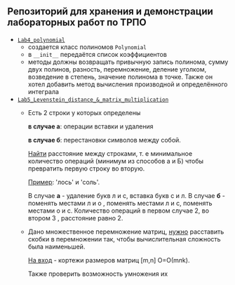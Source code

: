 ## Репозиторий для хранения и демонстрации лабораторных работ по ТРПО
- [`Lab4_polynomial`](https://github.com/Bellanotavailable/psychic-dollop/blob/main/l4/Lab4.py) 
    - создается класс полиномов `Polynomial`
    - в `__init__` передаётся список коэффициентов
    - методы должны возвращать привычную запись полинома, сумму двух полинов, разность, перемножение, деление уголком, возведение в степень, значение полинома в точке. Также он хотел добавить метод вычисления производной и определённого интеграла
- [`Lab5_Levenstein_distance_&_matrix_multiplication`](https://github.com/Bellanotavailable/psychic-dollop/blob/main/l5/Lab5.py) 
     - Eсть 2 строки у которых определены

        **в случае а**:
        операции вставки и удаления

        **в случае б**:
        перестановки символов между собой.

        <u>Найти</u> расстояние между строками, т. е минимальное количество операций (минимум из способов а и Б) чтобы превратить первую строку во вторую. 

        <u>Пример</u>: 'лось' и 'соль'. 

        В случае **а** - удаление букв л и с, вставка букв с и л. В случае **б** - поменять местами л и о , поменять местами л и с, поменять местами о и с. Количество операций в первом случае 2, во втором 3 , расстояние равно 2.


    - Дано множественное перемножение матриц, <u>нужно</u> расставить скобки в перемножении так, чтобы вычислительная сложность была наименьшей. 

        <u>На вход</u> - кортежи размеров матриц [m,n] О=О(m*n*k). 

        Также проверить возможность умножения их
